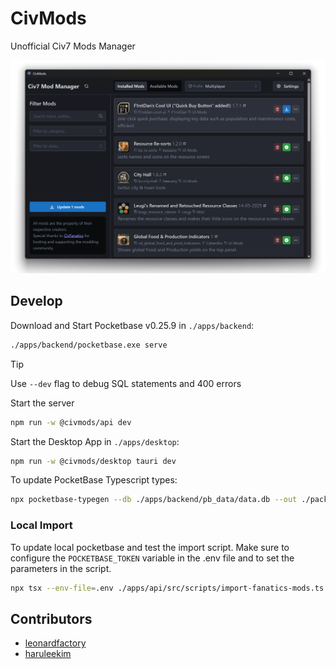 # CivMods

Unofficial Civ7 Mods Manager

![CivMods](./apps/api/public/screen-background.png)

## Develop

Download and Start Pocketbase v0.25.9 in `./apps/backend`:

```bash
./apps/backend/pocketbase.exe serve
```

> [!TIP]
> Use `--dev` flag to debug SQL statements and 400 errors

Start the server

```bash
npm run -w @civmods/api dev
```

Start the Desktop App in `./apps/desktop`:

```bash
npm run -w @civmods/desktop tauri dev
```

To update PocketBase Typescript types:

```bash
npx pocketbase-typegen --db ./apps/backend/pb_data/data.db --out ./packages/parser/src/pocketbase-types.ts
```

### Local Import

To update local pocketbase and test the import script. Make sure to configure
the `POCKETBASE_TOKEN` variable in the .env file and to set the parameters in the
script.

```bash
npx tsx --env-file=.env ./apps/api/src/scripts/import-fanatics-mods.ts
```

## Contributors

- [leonardfactory](https://github.com/rockfactory)
- [haruleekim](https://github.com/haruleekim)
